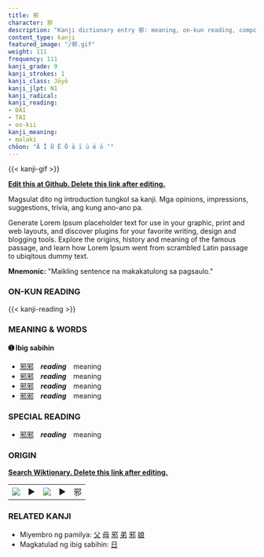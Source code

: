 ```yaml
---
title: 邪
character: 邪
description: "Kanji dictionary entry 邪: meaning, on-kun reading, compounds, origin, related kanji"
content_type: kanji
featured_image: "/邪.gif"
weight: 111
frequency: 111
kanji_grade: 9
kanji_strokes: 1
kanji_class: Jōyō
kanji_jlpt: N1
kanji_radical: 
kanji_reading: 
- DAI
- TAI
- oo-kii
kanji_meaning:
- malaki
chōon: "Ā Ī Ū Ē Ō ā ī ū ē ō ’"
---
```

[//]: # (Don't edit the line below. Kanji animated GIF code is automatically generated.)
{{< kanji-gif >}}

[//]: # (Edit below this line.)

**[Edit this at Github. Delete this link after editing.](https://github.com/tim0g/tim/tree/main/content/kanji/邪/index.md)**

Magsulat dito ng introduction tungkol sa kanji. Mga opinions, impressions, suggestions, trivia, ang kung ano-ano pa.

Generate Lorem Ipsum placeholder text for use in your graphic, print and web layouts, and discover plugins for your favorite writing, design and blogging tools. Explore the origins, history and meaning of the famous passage, and learn how Lorem Ipsum went from scrambled Latin passage to ubiqitous dummy text.
 
**Mnemonic:** "Maikling sentence na makakatulong sa pagsaulo."

### ON-KUN READING

[//]: # (Don't edit the line below. ON-KUN READING code is automatically generated.)
{{< kanji-reading >}}

### MEANING & WORDS

#### ➊ **Ibig sabihin**
  - [邪](../邪)[邪](../邪)　***reading***　meaning
  - [邪](../邪)[邪](../邪)　***reading***　meaning
  - [邪](../邪)[邪](../邪)　***reading***　meaning
  - [邪](../邪)[邪](../邪)　***reading***　meaning

### SPECIAL READING
  - [邪](../邪)[邪](../邪)　***reading***　meaning

### ORIGIN

**[Search Wiktionary. Delete this link after editing.](https://wiktionary.org/wiki/邪)**
<table class="kanji-table"><tr><td>
<img src="60px-邪-bronze.svg.png">
</td><td>▶</td><td>
<img src="60px-邪-oracle.svg.png">
</td><td>▶</td>
<td class="kanji-origin">邪</td>
</tr></table>

### RELATED KANJI
- Miyembro ng pamilya: [父](../父) [母](../母) [邪](../邪) [弟](../弟) [邪](../邪) [娘](../娘)
- Magkatulad ng ibig sabihin: [日](../日)
